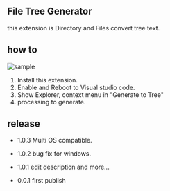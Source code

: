 ## File Tree Generator
this extension is Directory and Files convert tree text.


## how to
![sample](https://i.gyazo.com/f97cc8ecb56afa05592336c0335911de.gif)

1. Install this extension.
2. Enable and Reboot to Visual studio code.
3. Show Explorer, context menu in "Generate to Tree"
4. processing to generate.

## release
- 1.0.3
  Multi OS compatible.

- 1.0.2
  bug fix for windows.

- 1.0.1
  edit description and more...

- 0.0.1
  first publish